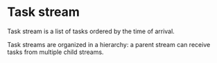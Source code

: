# Task stream

Task stream is a list of tasks ordered by the time of arrival.

Task streams are organized in a hierarchy: a parent stream can receive tasks from multiple child streams.
